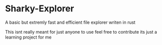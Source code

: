 # Sharky-Explorer
A basic but extremly fast and efficient file explorer writen in rust 

This isnt really meant for just anyone to use feel free to contribute its just a learning project for me 
